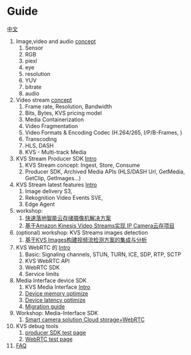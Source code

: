 # Guide 
[中文](./guide_cn.md)

1. Image,video and audio [concept](./pdf/Basic%20Video%20for%20KVS.pdf)
    1. Sensor
    2. RGB
    3. piexl
    4. eye
    5. resolution
    6. YUV
    7. bitrate
    8. audio
2. Video stream [concept](./pdf/Streaming%20Media%20Concepts%20for%20Beginners.pdf)
    1. Frame rate, Resolution, Bandwidth
    2. Bits, Bytes, KVS pricing model
    3. Media Containerization
    4. Video Fragmentation
    5. Video Formats & Encoding Codec (H.264/265, I/P/B-Frames, )
    6. Transcoding
    7. HLS, DASH
    8. KVS - Multi-track Media
3. KVS Stream Producer SDK [Intro](./pdf/Intro%20to%20Kinesis%20Video%20Streams.pdf)
    1. KVS Stream concept: Ingest, Store, Consume
    2. Producer SDK, Archived Media APIs (HLS/DASH Url, GetMedia, GetClip, GetImages...)
4. KVS Stream latest features [Intro](./pdf/Latest%20Features.pdf)
    1. Image delivery S3,
    2. Rekognition Video Events SVE,
    3. Edge Agent
5. workshop: 
    1. [快速落地智能云存储摄像机解决方案](https://aws.amazon.com/cn/blogs/china/foundation-of-fast-landing-smart-camera-solution/)
    2. [基于Amazon Kinesis Video Streams实现 IP Camera云存项目](https://aws.amazon.com/cn/blogs/china/realize-ip-camera-cloud-storage-project-based-on-amazon-kinesis-video-streams/)
6. (optional) workshop: KVS Streams images detection
    1. [基于KVS Images构建视频流检测方案的集成与分析](https://aws.amazon.com/cn/blogs/china/integration-and-analysis-of-video-stream-detection-scheme-based-on-amazon-kinesis-video-stream-images/)
7. KVS WebRTC 的 [Intro](./pdf/Intro%20to%20KVS%20WebRTC.pdf)
    1. Basic: Signaling channels, STUN, TURN, ICE, SDP, RTP, SCTP
    2. KVS WebRTC API
    3. WebRTC SDK
    4. Service limits
8. Media Interface device SDK
    1. KVS Media Interface [Intro](../README.md)
    2. [Device memory optimize](./markdown/memory.md)
    3. [Device latency optimize](./markdown/latency.md)
    4. [Migration guide](./markdown/migration_guide.md)
9. Workshop: Media-Interface SDK
    1. [Smart camera solution Cloud storage+WebRTC](https://aws.amazon.com/cn/blogs/china/fast-landing-smart-camera-solution-cloud-storage-webrtc/)
10. KVS debug tools
    1. [producer SDK test page](https://github.com/aws-samples/amazon-kinesis-video-streams-media-viewer)
    2. [WebRTC test page](https://github.com/codingspirit/kvs-webrtc-test-page)
11. [FAQ](https://w.amazon.com/bin/view/GCR_INFRA_SSA/Playbooks/IoTCenter)


